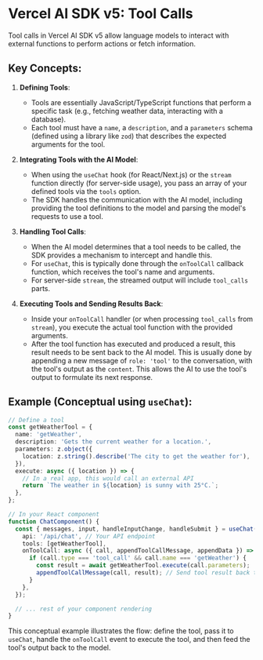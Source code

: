 # Vercel AI SDK v5: Tool Calls

Tool calls in Vercel AI SDK v5 allow language models to interact with external functions to perform actions or fetch information.

## Key Concepts:

1.  **Defining Tools**:
    *   Tools are essentially JavaScript/TypeScript functions that perform a specific task (e.g., fetching weather data, interacting with a database).
    *   Each tool must have a `name`, a `description`, and a ``parameters`` schema (defined using a library like `zod`) that describes the expected arguments for the tool.

2.  **Integrating Tools with the AI Model**:
    *   When using the `useChat` hook (for React/Next.js) or the `stream` function directly (for server-side usage), you pass an array of your defined tools via the `tools` option.
    *   The SDK handles the communication with the AI model, including providing the tool definitions to the model and parsing the model's requests to use a tool.

3.  **Handling Tool Calls**:
    *   When the AI model determines that a tool needs to be called, the SDK provides a mechanism to intercept and handle this.
    *   For `useChat`, this is typically done through the `onToolCall` callback function, which receives the tool's name and arguments.
    *   For server-side `stream`, the streamed output will include `tool_calls` parts.

4.  **Executing Tools and Sending Results Back**:
    *   Inside your `onToolCall` handler (or when processing `tool_calls` from `stream`), you execute the actual tool function with the provided arguments.
    *   After the tool function has executed and produced a result, this result needs to be sent back to the AI model. This is usually done by appending a new message of `role: 'tool'` to the conversation, with the tool's output as the `content`. This allows the AI to use the tool's output to formulate its next response.

## Example (Conceptual using `useChat`):

```typescript
// Define a tool
const getWeatherTool = {
  name: 'getWeather',
  description: 'Gets the current weather for a location.',
  parameters: z.object({
    location: z.string().describe('The city to get the weather for'),
  }),
  execute: async ({ location }) => {
    // In a real app, this would call an external API
    return `The weather in ${location} is sunny with 25°C.`;
  },
};

// In your React component
function ChatComponent() {
  const { messages, input, handleInputChange, handleSubmit } = useChat({
    api: '/api/chat', // Your API endpoint
    tools: [getWeatherTool],
    onToolCall: async ({ call, appendToolCallMessage, appendData }) => {
      if (call.type === 'tool_call' && call.name === 'getWeather') {
        const result = await getWeatherTool.execute(call.parameters);
        appendToolCallMessage(call, result); // Send tool result back to the AI
      }
    },
  });

  // ... rest of your component rendering
}
```

This conceptual example illustrates the flow: define the tool, pass it to `useChat`, handle the `onToolCall` event to execute the tool, and then feed the tool's output back to the model.
